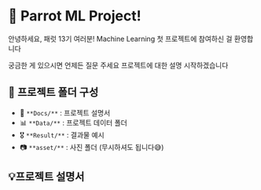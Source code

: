 # 🦜 Parrot ML Project!

안녕하세요, 패럿 13기 여러분!
Machine Learning 첫 프로젝트에 참여하신 걸 환영합니다

궁금한 게 있으시면 언제든 질문 주세요
프로젝트에 대한 설명 시작하겠습니다

## 📂 프로젝트 폴더 구성
- 📄 `**Docs/**` : 프로젝트 설명서
- 📊 `**Data/**` : 프로젝트 데이터 폴더
- 🎖️ `**Result/**` : 결과물 예시
- 📷 `**asset/**` : 사진 폴더 (무시하셔도 됩니다😅)
  
## 💡프로젝트 설명서

